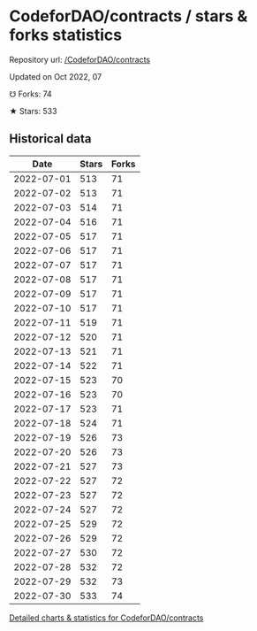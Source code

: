 # CodeforDAO/contracts / stars & forks statistics

Repository url: [/CodeforDAO/contracts](https://github.com/CodeforDAO/contracts)

Updated on Oct 2022, 07

☋ Forks: 74

★ Stars: 533

## Historical data
| Date | Stars | Forks |
|------|-------|-------|
| 2022-07-01 | 513 | 71 | 
| 2022-07-02 | 513 | 71 | 
| 2022-07-03 | 514 | 71 | 
| 2022-07-04 | 516 | 71 | 
| 2022-07-05 | 517 | 71 | 
| 2022-07-06 | 517 | 71 | 
| 2022-07-07 | 517 | 71 | 
| 2022-07-08 | 517 | 71 | 
| 2022-07-09 | 517 | 71 | 
| 2022-07-10 | 517 | 71 | 
| 2022-07-11 | 519 | 71 | 
| 2022-07-12 | 520 | 71 | 
| 2022-07-13 | 521 | 71 | 
| 2022-07-14 | 522 | 71 | 
| 2022-07-15 | 523 | 70 | 
| 2022-07-16 | 523 | 70 | 
| 2022-07-17 | 523 | 71 | 
| 2022-07-18 | 524 | 71 | 
| 2022-07-19 | 526 | 73 | 
| 2022-07-20 | 526 | 73 | 
| 2022-07-21 | 527 | 73 | 
| 2022-07-22 | 527 | 72 | 
| 2022-07-23 | 527 | 72 | 
| 2022-07-24 | 527 | 72 | 
| 2022-07-25 | 529 | 72 | 
| 2022-07-26 | 529 | 72 | 
| 2022-07-27 | 530 | 72 | 
| 2022-07-28 | 532 | 72 | 
| 2022-07-29 | 532 | 73 | 
| 2022-07-30 | 533 | 74 | 


[Detailed charts & statistics for CodeforDAO/contracts](https://reviewgithub.com/rep/CodeforDAO/contracts)
